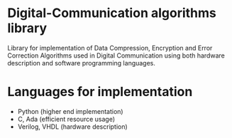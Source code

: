 # Digital-Communication algorithms library
Library for implementation of Data Compression, Encryption and Error Correction Algorithms used in Digital Communication using both hardware description and software programming languages.

# Languages for implementation
*  Python (higher end implementation)         
*  C, Ada (efficient resource usage)          
*  Verilog, VHDL (hardware description)       

